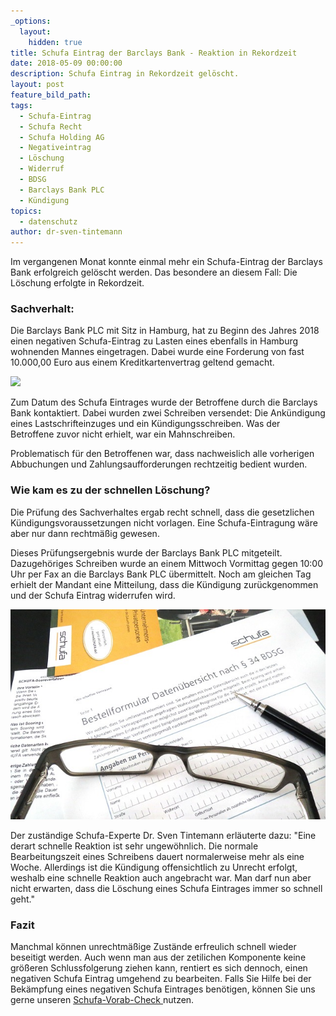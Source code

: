 ```yaml
---
_options:
  layout:
    hidden: true
title: Schufa Eintrag der Barclays Bank - Reaktion in Rekordzeit
date: 2018-05-09 00:00:00
description: Schufa Eintrag in Rekordzeit gelöscht.
layout: post
feature_bild_path:
tags:
  - Schufa-Eintrag
  - Schufa Recht
  - Schufa Holding AG
  - Negativeintrag
  - Löschung
  - Widerruf
  - BDSG
  - Barclays Bank PLC
  - Kündigung
topics:
  - datenschutz
author: dr-sven-tintemann
---
```


Im vergangenen Monat konnte einmal mehr ein Schufa-Eintrag der Barclays Bank erfolgreich gel&ouml;scht werden. Das besondere an diesem Fall: Die L&ouml;schung erfolgte in Rekordzeit.

### Sachverhalt:

Die Barclays Bank PLC mit Sitz in Hamburg, hat zu Beginn des Jahres 2018 einen negativen Schufa-Eintrag zu Lasten eines ebenfalls in Hamburg wohnenden Mannes eingetragen. Dabei wurde eine Forderung von fast 10.000,00 Euro aus einem Kreditkartenvertrag geltend gemacht.

![](blob:https://app.cloudcannon.com/95efd6e1-6058-4640-b21f-923bf562f6ee)

Zum Datum des Schufa Eintrages wurde der Betroffene durch die Barclays Bank kontaktiert. Dabei wurden zwei Schreiben versendet: Die Ank&uuml;ndigung eines Lastschrifteinzuges und ein K&uuml;ndigungsschreiben. Was der Betroffene zuvor nicht erhielt, war ein Mahnschreiben.

Problematisch f&uuml;r den Betroffenen war, dass nachweislich alle vorherigen Abbuchungen und Zahlungsaufforderungen rechtzeitig bedient wurden.

### Wie kam es zu der schnellen L&ouml;schung?

Die Pr&uuml;fung des Sachverhaltes ergab recht schnell, dass die gesetzlichen K&uuml;ndigungsvoraussetzungen nicht vorlagen. Eine Schufa-Eintragung w&auml;re aber nur dann rechtm&auml;&szlig;ig gewesen.

Dieses Pr&uuml;fungsergebnis wurde der Barclays Bank PLC mitgeteilt. Dazugeh&ouml;riges Schreiben wurde an einem Mittwoch Vormittag gegen 10:00 Uhr per Fax an die Barclays Bank PLC &uuml;bermittelt. Noch am gleichen Tag erhielt der Mandant eine Mitteilung, dass die K&uuml;ndigung zur&uuml;ckgenommen und der Schufa Eintrag widerrufen wird.

![Datenübersicht Schufa - Foto Pixabay](/uploads/data-858360-640-4.jpg "Datenübersicht nach § 34 BDSG bestellen")

Der zust&auml;ndige Schufa-Experte Dr. Sven Tintemann erl&auml;uterte dazu: "Eine derart schnelle Reaktion ist sehr ungew&ouml;hnlich. Die normale Bearbeitungszeit eines Schreibens dauert normalerweise mehr als eine Woche. Allerdings ist die K&uuml;ndigung offensichtlich zu Unrecht erfolgt, weshalb eine schnelle Reaktion auch angebracht war. Man darf nun aber nicht erwarten, dass die L&ouml;schung eines Schufa Eintrages immer so schnell geht."

### Fazit

Manchmal k&ouml;nnen unrechtm&auml;&szlig;ige Zust&auml;nde erfreulich schnell wieder beseitigt werden. Auch wenn man aus der zetilichen Komponente keine gr&ouml;&szlig;eren Schlussfolgerung ziehen kann, rentiert es sich dennoch, einen negativen Schufa Eintrag umgehend zu bearbeiten. Falls Sie Hilfe bei der Bek&auml;mpfung eines negativen Schufa Eintrages ben&ouml;tigen, k&ouml;nnen Sie uns gerne unseren [Schufa-Vorab-Check ](http://advoadvice.de/schufa-beratung)nutzen.